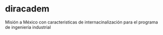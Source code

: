 # diracadem
Misión a México con caracteristicas de internacinalización para el programa de ingeniería industrial
